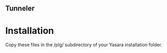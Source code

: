 ## Tunneler
# Installation
Copy these files in the /plg/ subdirectory of your Yasara installation folder.
